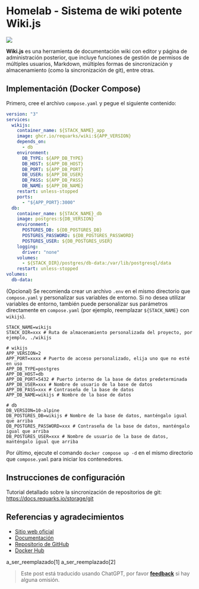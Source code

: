 # Homelab - Sistema de wiki potente Wiki.js

![](https://wiki-media-1253965369.cos.ap-guangzhou.myqcloud.com/img/20230304195348.png)

**Wiki.js** es una herramienta de documentación wiki con editor y página de administración posterior, que incluye funciones de gestión de permisos de múltiples usuarios, Markdown, múltiples formas de sincronización y almacenamiento (como la sincronización de git), entre otras.

## Implementación (Docker Compose)

Primero, cree el archivo `compose.yaml` y pegue el siguiente contenido:

```yaml title="compose.yaml"
version: "3"
services:
  wikijs:
    container_name: ${STACK_NAME}_app
    image: ghcr.io/requarks/wiki:${APP_VERSION}
    depends_on:
      - db
    environment:
      DB_TYPE: ${APP_DB_TYPE}
      DB_HOST: ${APP_DB_HOST}
      DB_PORT: ${APP_DB_PORT}
      DB_USER: ${APP_DB_USER}
      DB_PASS: ${APP_DB_PASS}
      DB_NAME: ${APP_DB_NAME}
    restart: unless-stopped
    ports:
      - "${APP_PORT}:3000"
  db:
    container_name: ${STACK_NAME}_db
    image: postgres:${DB_VERSION}
    environment:
      POSTGRES_DB: ${DB_POSTGRES_DB}
      POSTGRES_PASSWORD: ${DB_POSTGRES_PASSWORD}
      POSTGRES_USER: ${DB_POSTGRES_USER}
    logging:
      driver: "none"
    volumes:
      - ${STACK_DIR}/postgres/db-data:/var/lib/postgresql/data
    restart: unless-stopped
volumes:
  db-data:
```

(Opcional) Se recomienda crear un archivo `.env` en el mismo directorio que `compose.yaml` y personalizar sus variables de entorno. Si no desea utilizar variables de entorno, también puede personalizar sus parámetros directamente en `compose.yaml` (por ejemplo, reemplazar `${STACK_NAME}` con `wikijs`).

```dotenv title=".env"
STACK_NAME=wikijs
STACK_DIR=xxx # Ruta de almacenamiento personalizada del proyecto, por ejemplo, ./wikijs

# wikijs
APP_VERSION=2
APP_PORT=xxxx # Puerto de acceso personalizado, elija uno que no esté en uso
APP_DB_TYPE=postgres
APP_DB_HOST=db
APP_DB_PORT=5432 # Puerto interno de la base de datos predeterminada
APP_DB_USER=xxx # Nombre de usuario de la base de datos
APP_DB_PASS=xxx # Contraseña de la base de datos
APP_DB_NAME=wikijs # Nombre de la base de datos

# db
DB_VERSION=10-alpine
DB_POSTGRES_DB=wikijs # Nombre de la base de datos, manténgalo igual que arriba
DB_POSTGRES_PASSWORD=xxx # Contraseña de la base de datos, manténgalo igual que arriba
DB_POSTGRES_USER=xxx # Nombre de usuario de la base de datos, manténgalo igual que arriba
```

Por último, ejecute el comando `docker compose up -d` en el mismo directorio que `compose.yaml` para iniciar los contenedores.

## Instrucciones de configuración

Tutorial detallado sobre la sincronización de repositorios de git: <https://docs.requarks.io/storage/git>

## Referencias y agradecimientos

- [Sitio web oficial](https://js.wiki)
- [Documentación](https://docs.requarks.io/install/docker)
- [Repositorio de GitHub](https://github.com/requarks/wiki)
- [Docker Hub](https://hub.docker.com/r/requarks/wiki)

a_ser_reemplazado[1]
a_ser_reemplazado[2]

> Este post está traducido usando ChatGPT, por favor [**feedback**](https://github.com/linyuxuanlin/Wiki_MkDocs/issues/new) si hay alguna omisión.
